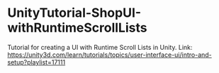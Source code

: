 # UnityTutorial-ShopUI-withRuntimeScrollLists
Tutorial for creating a UI with Runtime Scroll Lists in Unity. Link: https://unity3d.com/learn/tutorials/topics/user-interface-ui/intro-and-setup?playlist=17111
